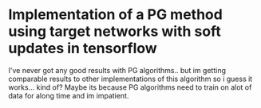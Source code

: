 # Implementation of a PG method using target networks with soft updates in tensorflow


I've never got any good results with PG algorithms.. but im getting comparable results to other implementations of this algorithm so
i guess it works... kind of? Maybe its because PG algorithms need to train on alot of data for along time and im impatient.
